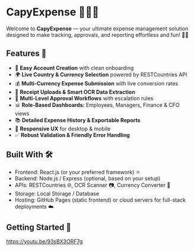 # CapyExpense 🚀💼💸

Welcome to **CapyExpense** — your ultimate expense management solution designed to make tracking, approvals, and reporting effortless and fun! 🎉✨

## Features 🎯

- 📝 **Easy Account Creation** with clean onboarding  
- 🌍 **Live Country & Currency Selection** powered by RESTCountries API  
- 💰 **Multi-Currency Expense Submission** with live conversion rates  
- 📸 **Receipt Uploads & Smart OCR Data Extraction**  
- 🔄 **Multi-Level Approval Workflows** with escalation rules  
- 📊 **Role-Based Dashboards:** Employees, Managers, Finance & CFO views  
- 📚 **Detailed Expense History & Exportable Reports**  
- 📱 **Responsive UX** for desktop & mobile  
- ✅ **Robust Validation & Friendly Error Handling**

## Built With 🛠

- Frontend: React.js (or your preferred framework) ⚛️  
- Backend: Node.js / Express (optional, based on your setup)  
- APIs: RESTCountries 🌐, OCR Scanner 📷, Currency Converter 💱  
- Storage: Local Storage / Database  
- Hosting: GitHub Pages (static frontend) or cloud servers for full-stack deployments ☁️

## Getting Started 🏁
https://youtu.be/93sBX3ORF7g

